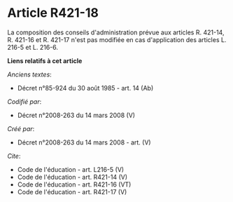 # Article R421-18

La composition des conseils d'administration prévue aux articles R. 421-14, R. 421-16 et R. 421-17 n'est pas modifiée en cas
d'application des articles L. 216-5 et L. 216-6.

**Liens relatifs à cet article**

_Anciens textes_:

  - Décret n°85-924 du 30 août 1985 - art. 14 (Ab)

_Codifié par_:

  - Décret n°2008-263 du 14 mars 2008 (V)

_Créé par_:

  - Décret n°2008-263 du 14 mars 2008 - art. (V)

_Cite_:

  - Code de l'éducation - art. L216-5 (V)
  - Code de l'éducation - art. R421-14 (V)
  - Code de l'éducation - art. R421-16 (VT)
  - Code de l'éducation - art. R421-17 (V)
